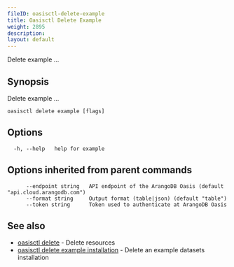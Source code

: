 ```yaml
---
fileID: oasisctl-delete-example
title: Oasisctl Delete Example
weight: 2895
description: 
layout: default
---
```

Delete example ...

## Synopsis

Delete example ...

```
oasisctl delete example [flags]
```

## Options

```
  -h, --help   help for example
```

## Options inherited from parent commands

```
      --endpoint string   API endpoint of the ArangoDB Oasis (default "api.cloud.arangodb.com")
      --format string     Output format (table|json) (default "table")
      --token string      Token used to authenticate at ArangoDB Oasis
```

## See also

* [oasisctl delete]()	 - Delete resources
* [oasisctl delete example installation](oasisctl-delete-example-installation)	 - Delete an example datasets installation

